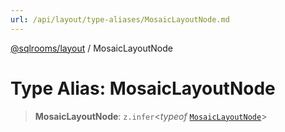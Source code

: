 ```yaml
---
url: /api/layout/type-aliases/MosaicLayoutNode.md
---
```

[@sqlrooms/layout](../index.md) / MosaicLayoutNode

# Type Alias: MosaicLayoutNode

> **MosaicLayoutNode**: `z.infer`<*typeof* [`MosaicLayoutNode`](../variables/MosaicLayoutNode.md)>
